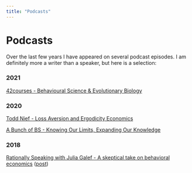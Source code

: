 ```yaml
---
title: "Podcasts"
---
```


# Podcasts

Over the last few years I have appeared on several podcast episodes. I am definitely more a writer than a speaker, but here is a selection:

### 2021

[42courses - Behavioural Science & Evolutionary Biology](https://anchor.fm/42courses/episodes/Jason-Collins---Behavioural-Science--Evolutionary-Biology-epfoqs)

### 2020

[Todd Nief - Loss Aversion and Ergodicity Economics](https://toddnief.com/jason-collins-interview/)

[A Bunch of BS - Knowing Our Limits, Expanding Our Knowledge](https://www.behaviorist.biz/bspodcast/jason-collins)

### 2018

[Rationally Speaking with Julia Galef - A skeptical take on behavioral economics](http://rationallyspeakingpodcast.org/219-a-skeptical-take-on-behavioral-economics-jason-collins/) ([post](/me-on-rationally-speaking-plus-some-additional-thoughts/))
